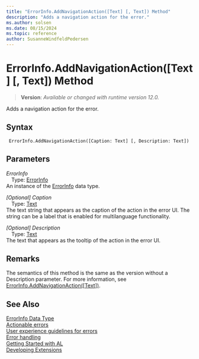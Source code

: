 ```yaml
---
title: "ErrorInfo.AddNavigationAction([Text] [, Text]) Method"
description: "Adds a navigation action for the error."
ms.author: solsen
ms.date: 08/15/2024
ms.topic: reference
author: SusanneWindfeldPedersen
---
```

[//]: # (START>DO_NOT_EDIT)
[//]: # (IMPORTANT:Do not edit any of the content between here and the END>DO_NOT_EDIT.)
[//]: # (Any modifications should be made in the .xml files in the ModernDev repo.)
# ErrorInfo.AddNavigationAction([Text] [, Text]) Method
> **Version**: _Available or changed with runtime version 12.0._

Adds a navigation action for the error.


## Syntax
```AL
 ErrorInfo.AddNavigationAction([Caption: Text] [, Description: Text])
```
## Parameters
*ErrorInfo*  
&emsp;Type: [ErrorInfo](errorinfo-data-type.md)  
An instance of the [ErrorInfo](errorinfo-data-type.md) data type.  

*[Optional] Caption*  
&emsp;Type: [Text](../text/text-data-type.md)  
The text string that appears as the caption of the action in the error UI. The string can be a label that is enabled for multilanguage functionality.  

*[Optional] Description*  
&emsp;Type: [Text](../text/text-data-type.md)  
The text that appears as the tooltip of the action in the error UI.  



[//]: # (IMPORTANT: END>DO_NOT_EDIT)

## Remarks

The semantics of this method is the same as the version without a Description parameter. For more information, see [ErrorInfo.AddNavigationAction([Text])](./errorinfo-addnavigationaction-string-method.md).

## See Also

[ErrorInfo Data Type](errorinfo-data-type.md)  
[Actionable errors](../../devenv-actionable-errors.md)  
[User experience guidelines for errors](../../devenv-error-handling-guidelines.md)  
[Error handling](../../devenv-al-error-handling.md)   
[Getting Started with AL](../../devenv-get-started.md)  
[Developing Extensions](../../devenv-dev-overview.md)